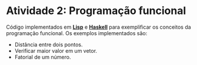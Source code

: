 # Atividade 2: Programação funcional

Código implementados em [**Lisp**](./lisp/) e [**Haskell**](./haskell/) para exemplificar os conceitos da programação
funcional. Os exemplos implementados são:

- Distância entre dois pontos.
- Verificar maior valor em um vetor.
- Fatorial de um número.
